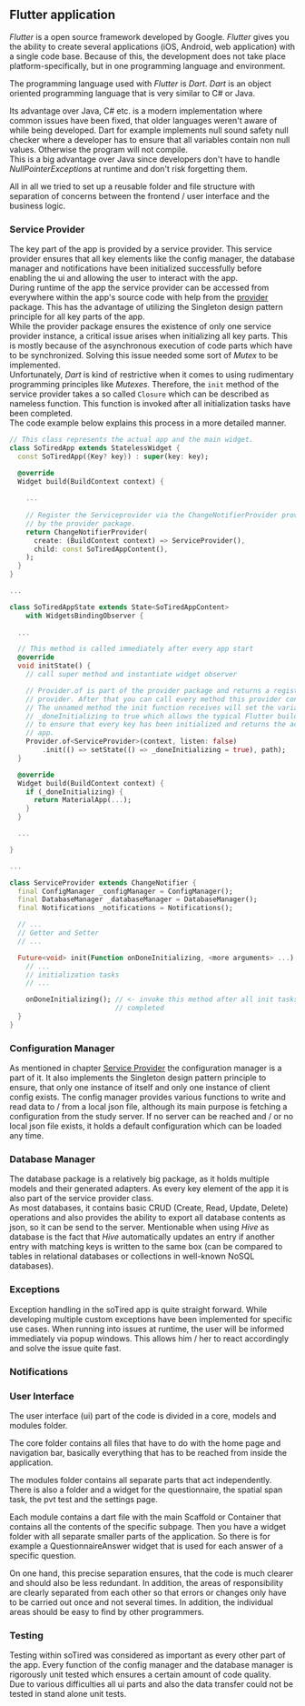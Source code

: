 ## Flutter application

*Flutter* is a open source framework developed by Google. 
*Flutter* gives you the ability to create several applications (iOS, Android,
web application) with a single code base. 
Because of this, the development does not take place platform-specifically,
but in one programming language and environment.

The programming language used with *Flutter* is *Dart*. 
*Dart* is an object oriented programming language that is very similar to C#
or Java. 

Its advantage over Java, C# etc. is a modern implementation where common 
issues have been fixed, that older languages weren't aware of while being 
developed. Dart for example implements null sound safety null checker where 
a developer has to ensure that all variables contain non null values. 
Otherwise the program will not compile.  
This is a big advantage over Java since developers don't have to handle 
*NullPointerException*s at runtime and don't risk forgetting them.

All in all we tried to set up a reusable folder and file structure with
separation of concerns between the frontend / user interface and the business
logic.

### Service Provider

The key part of the app is provided by a service provider. This service 
provider ensures that all key elements like the config manager, the database 
manager and notifications have been initialized successfully before enabling 
the ui and allowing the user to interact with the app.  
During runtime of the app the service provider can be accessed from everywhere 
within the app's source code with help from the 
[provider](https://pub.dev/packages/provider) package. This has the advantage 
of utilizing the Singleton design pattern principle for all key parts of the 
app.  
While the provider package ensures the existence of only one service provider 
instance, a critical issue arises when initializing all key parts. This is 
mostly because of the asynchronous execution of code parts which have to be 
synchronized. Solving this issue needed some sort of *Mutex* to be 
implemented.  
Unfortunately, *Dart* is kind of restrictive when it comes to using 
rudimentary programming principles like *Mutexes*. Therefore, the `init` 
method of the service provider takes a so called `Closure` which can be 
described as nameless function. This function is invoked after all 
initialization tasks have been completed.  
The code example below explains this process in a more detailed manner.

```dart
// This class represents the actual app and the main widget.
class SoTiredApp extends StatelessWidget {
  const SoTiredApp({Key? key}) : super(key: key);

  @override
  Widget build(BuildContext context) {
    
    ...
    
    // Register the Serviceprovider via the ChangeNotifierProvider provided 
    // by the provider package.
    return ChangeNotifierProvider(
      create: (BuildContext context) => ServiceProvider(),
      child: const SoTiredAppContent(),
    );
  }
}

...

class SoTiredAppState extends State<SoTiredAppContent>
    with WidgetsBindingObserver {
  
  ...

  // This method is called immediately after every app start
  @override
  void initState() {
    // call super method and instantiate widget observer

    // Provider.of is part of the provider package and returns a registered
    // provider. After that you can call every method this provider contains.
    // The unnamed method the init function receives will set the variable 
    // _doneInitializing to true which allows the typical Flutter build method 
    // to ensure that every key has been initialized and returns the actual 
    // app.
    Provider.of<ServiceProvider>(context, listen: false)
        .init(() => setState(() => _doneInitializing = true), path);
  }

  @override
  Widget build(BuildContext context) {
    if (_doneInitializing) {
      return MaterialApp(...);
    }
  }

  ...

}

...

class ServiceProvider extends ChangeNotifier {
  final ConfigManager _configManager = ConfigManager();
  final DatabaseManager _databaseManager = DatabaseManager();
  final Notifications _notifications = Notifications();

  // ...
  // Getter and Setter
  // ...

  Future<void> init(Function onDoneInitializing, <more arguments> ...) async {
    // ...
    // initialization tasks
    // ...

    onDoneInitializing(); // <- invoke this method after all init tasks have 
                          // completed
  }
}
```

### Configuration Manager

As mentioned in chapter [Service Provider](service-provider) the configuration 
manager is a part of it. It also implements the Singleton design pattern 
principle to ensure, that only one instance of itself and only one instance of 
client config exists. The config manager provides various functions to write 
and read data to / from a local json file, although its main purpose is 
fetching a configuration from the study server. If no server can be reached 
and / or no local json file exists, it holds a default configuration which can 
be loaded any time.

### Database Manager

The database package is a relatively big package, as it holds multiple models 
and their generated adapters. As every key element of the app it is also part 
of the service provider class.  
As most databases, it contains basic CRUD (Create, Read, Update, Delete) 
operations and also provides the ability to export all database contents as 
json, so it can be send to the server. Mentionable when using *Hive* as 
database is the fact that *Hive* automatically updates an entry if another 
entry with matching keys is written to the same box (can be compared to tables 
in relational databases or collections in well-known NoSQL databases).

### Exceptions

Exception handling in the soTired app is quite straight forward. While 
developing multiple custom exceptions have been implemented for specific use 
cases. When running into issues at runtime, the user will be informed 
immediately via popup windows. This allows him / her to react accordingly and 
solve the issue quite fast.

### Notifications

### User Interface

The user interface (ui) part of the code is divided in a core, models and
modules folder. 

The core folder contains all files that have to do with the home page and
navigation bar, basically everything that has to be reached from inside the
application.

The modules folder contains all separate parts that act independently. There
is also a folder and a widget for the questionnaire, the spatial span task,
the pvt test and the settings page.

Each module contains a dart file with the main Scaffold or Container that
contains all the contents of the specific subpage. Then you have a widget
folder with all separate smaller parts of the application. So there is for
example a QuestionnaireAnswer widget that is used for each answer of a
specific question.

On one hand, this precise separation ensures, that the code is much clearer
and should also be less redundant. In addition, the areas of responsibility
are clearly separated from each other so that errors or changes only have to
be carried out once and not several times. In addition, the individual areas
should be easy to find by other programmers.

### Testing

Testing within soTired was considered as important as every other part of the 
app. Every function of the config manager and the database manager is 
rigorously unit tested which ensures a certain amount of code quality.  
Due to various difficulties all ui parts and also the data transfer could not 
be tested in stand alone unit tests.
